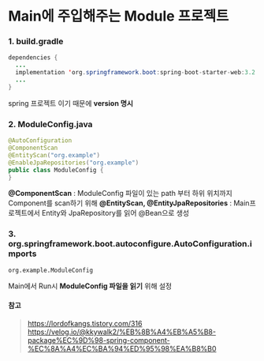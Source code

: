 Main에 주입해주는 Module 프로젝트
===============================
### 1. build.gradle
```java
dependencies {
  ...
  implementation 'org.springframework.boot:spring-boot-starter-web:3.2.5'
  ...
}
```
spring 프로젝트 이기 때문에 __version 명시__
### 2. ModuleConfig.java
``` java
@AutoConfiguration
@ComponentScan
@EntityScan("org.example")
@EnableJpaRepositories("org.example")
public class ModuleConfig {
}
```
__@ComponentScan__ : ModuleConfig 파일이 있는 path 부터 하위 위치까지 Component를 scan하기 위해
__@EntityScan, @EntityJpaRepositories__ : Main프로젝트에서 Entity와 JpaRepository를 읽어 @Bean으로 생성

### 3. org.springframework.boot.autoconfigure.AutoConfiguration.imports
```
org.example.ModuleConfig
```
Main에서 Run시 __ModuleConfig 파일을 읽기__ 위해 설정

#### 참고

> https://lordofkangs.tistory.com/316   
> https://velog.io/@kkywalk2/%EB%8B%A4%EB%A5%B8-package%EC%9D%98-spring-component-%EC%8A%A4%EC%BA%94%ED%95%98%EA%B8%B0
